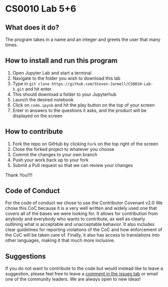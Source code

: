 # CS0010 Lab 5+6

## What does it do?

The program takes in a name and an integer and greets the user that many times.

## How to install and run this program

1. Open Jupyter Lab and start a terminal
2. Navigate to the folder you wish to download this lab
3. Type in `git clone https://github.com/Steven-Jarmell/CS0010-Lab-5.git` and hit enter
4. This should download a folder to your Jupyterhub
5. Launch the desired notebook
6. Click on `code.ipynb` and hit the play button on the top of your screen
7. Enter in answers to the questions it asks, and the product will be displayed on the screen

## How to contribute

1. Fork the repo on GitHub by clicking `Fork` on the top right of the screen
2. Clone the forked project to whatever you choose
3. Commit the changes to your own branch
4. Push your work back up to your fork
5. Submit a Pull request so that we can review your changes

Thank You!!!!

## Code of Conduct

For the code of conduct we chose to use the Contributor Covenant v2.0
We chose this CoC because it is a very well written and widely used
one that covers all of the bases we were looking for. It allows for 
contribution from anybody and everybody who wants to contribute, as 
well as clearly outlining what is acceptable and unacceptable behavior. 
It also includes clear guidelines for reporting violations of the CoC 
and how enforcement of the CoC will be taken care of. Finally, it also 
has access to translations into other languages, making it that much
more inclusive.

## Suggestions

If you do not want to contribute to the code but would instead like to leave a suggestion, please feel free to leave a [comment in the issues tab](https://github.com/Steven-Jarmell/CS0010-Lab-5-6/issues) or email one of the community leaders. We are always open to new ideas!